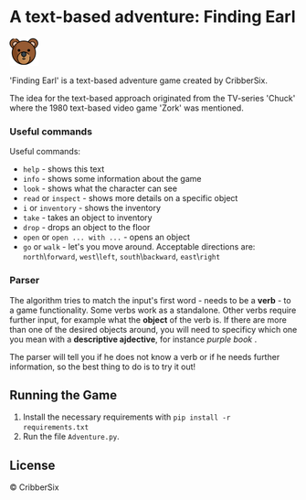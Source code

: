 # A text-based adventure: Finding Earl


![Earl](ressources/bear_50x50.png) 

'Finding Earl' is a text-based adventure game created by CribberSix.

The idea for the text-based approach originated from the TV-series 'Chuck' where 
the 1980 text-based video game 'Zork' was mentioned. 


### Useful commands
Useful commands:
- `help` - shows this text
- `info` - shows some information about the game
- `look` - shows what the character can see
- `read` or `inspect` - shows more details on a specific object
- `i` or `inventory` - shows the inventory
- `take` - takes an object to inventory
- `drop` - drops an object to the floor
- `open` or `open ... with ...` - opens an object
- `go` or `walk` - let's you move around. Acceptable directions are: `north`\\`forward`, `west`\\`left`, `south`\\`backward`, `east`\\`right`

### Parser
The algorithm tries to match the input's first word - needs to be a **verb** - to a game functionality.
Some verbs work as a standalone. 
Other verbs require further input, for example what the **object** of the verb is. If there are more than one of the
desired objects around, you will need to specificy which one you mean with a **descriptive ajdective**, for instance *purple book* . 

The parser will tell you if he does not know a verb or if he needs further information, so
the best thing to do is to try it out!

## Running the Game 

1. Install the necessary requirements with `pip install -r requirements.txt` 
2. Run the file `Adventure.py`.


## License

© CribberSix